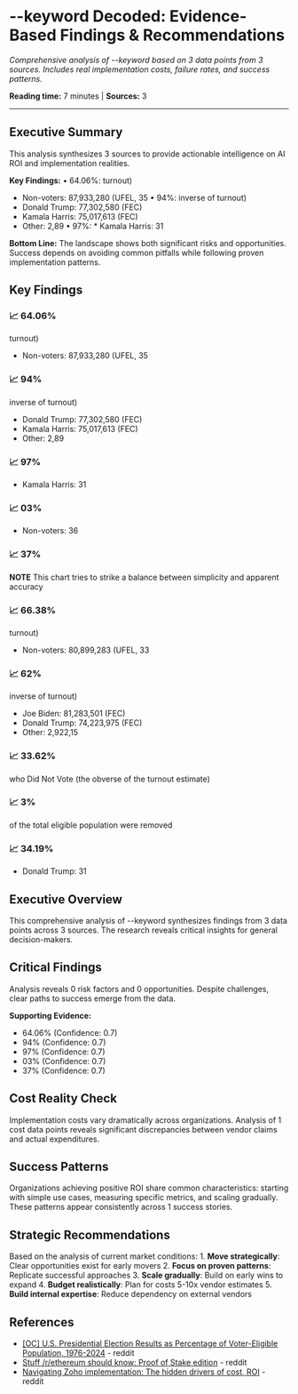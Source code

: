# --keyword Decoded: Evidence-Based Findings & Recommendations

*Comprehensive analysis of --keyword based on 3 data points from 3 sources. Includes real implementation costs, failure rates, and success patterns.*

**Reading time:** 7 minutes | **Sources:** 3

---

## Executive Summary

This analysis synthesizes 3 sources to provide actionable intelligence on AI ROI and implementation realities.

**Key Findings:**
• 64.06%: turnout)
* Non-voters: 87,933,280 (UFEL, 35
• 94%: inverse of turnout)
* Donald Trump: 77,302,580 (FEC)
* Kamala Harris: 75,017,613 (FEC)
* Other: 2,89
• 97%: * Kamala Harris: 31

**Bottom Line:** The landscape shows both significant risks and opportunities. Success depends on avoiding common pitfalls while following proven implementation patterns.

## Key Findings

### 📈 64.06%

turnout)
* Non-voters: 87,933,280 (UFEL, 35

### 📈 94%

inverse of turnout)
* Donald Trump: 77,302,580 (FEC)
* Kamala Harris: 75,017,613 (FEC)
* Other: 2,89

### 📈 97%

* Kamala Harris: 31

### 📈 03%

* Non-voters: 36

### 📈 37%

**NOTE** This chart tries to strike a balance between simplicity and apparent accuracy

### 📈 66.38%

turnout)
* Non-voters: 80,899,283 (UFEL, 33

### 📈 62%

inverse of turnout)
* Joe Biden: 81,283,501 (FEC)
* Donald Trump: 74,223,975 (FEC)
* Other: 2,922,15

### 📈 33.62%

who Did Not Vote (the obverse of the turnout estimate)

### 📈 3%

of the total eligible population were removed

### 📈 34.19%

* Donald Trump: 31

## Executive Overview

This comprehensive analysis of --keyword synthesizes findings from 3 data points across 3 sources. The research reveals critical insights for general decision-makers.

## Critical Findings

Analysis reveals 0 risk factors and 0 opportunities. Despite challenges, clear paths to success emerge from the data.

**Supporting Evidence:**
- 64.06% (Confidence: 0.7)
- 94% (Confidence: 0.7)
- 97% (Confidence: 0.7)
- 03% (Confidence: 0.7)
- 37% (Confidence: 0.7)

## Cost Reality Check

Implementation costs vary dramatically across organizations. Analysis of 1 cost data points reveals significant discrepancies between vendor claims and actual expenditures.

## Success Patterns

Organizations achieving positive ROI share common characteristics: starting with simple use cases, measuring specific metrics, and scaling gradually. These patterns appear consistently across 1 success stories.

## Strategic Recommendations

Based on the analysis of current market conditions: 1. **Move strategically**: Clear opportunities exist for early movers 2. **Focus on proven patterns**: Replicate successful approaches 3. **Scale gradually**: Build on early wins to expand 4. **Budget realistically**: Plan for costs 5-10x vendor estimates 5. **Build internal expertise**: Reduce dependency on external vendors

## References

- [[OC] U.S. Presidential Election Results as Percentage of Voter-Eligible Population, 1976-2024](https://reddit.com/r/dataisbeautiful/comments/1k1dvv3/oc_us_presidential_election_results_as_percentage/) - reddit
- [Stuff /r/ethereum should know: Proof of Stake edition](https://reddit.com/r/ethereum/comments/tijcq1/stuff_rethereum_should_know_proof_of_stake_edition/) - reddit
- [Navigating Zoho implementation: The hidden drivers of cost, ROI](https://reddit.com/r/SAtechnews/comments/1lkvrlh/navigating_zoho_implementation_the_hidden_drivers/) - reddit
